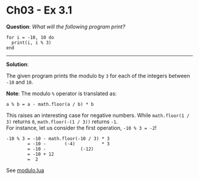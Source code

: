 Ch03 - Ex 3.1
============

**Question**: *What will the following program print?*

    for i = -10, 10 do
      print(i, i % 3)
    end

------------

**Solution**:

The given program prints the modulo by `3` for each of the integers between `-10` and `10`.

**Note**: The modulo `%` operator is translated as:

    a % b = a - math.floor(a / b) * b

This raises an interesting case for negative numbers. While `math.floor(1 / 3)` returns `0`, `math.floor(-(1 / 3))` returns `-1`.<br>
For instance, let us consider the first operation, `-10 % 3 = -2`!

    -10 % 3 = -10 - math.floor(-10 / 3) * 3
            = -10 -       (-4)          * 3
            = -10 -             (-12)
            = -10 + 12
            =  2

See [modulo.lua](modulo.lua)